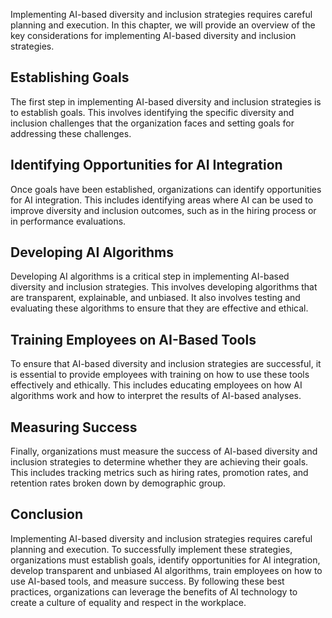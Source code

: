 
Implementing AI-based diversity and inclusion strategies requires careful planning and execution. In this chapter, we will provide an overview of the key considerations for implementing AI-based diversity and inclusion strategies.

Establishing Goals
------------------

The first step in implementing AI-based diversity and inclusion strategies is to establish goals. This involves identifying the specific diversity and inclusion challenges that the organization faces and setting goals for addressing these challenges.

Identifying Opportunities for AI Integration
--------------------------------------------

Once goals have been established, organizations can identify opportunities for AI integration. This includes identifying areas where AI can be used to improve diversity and inclusion outcomes, such as in the hiring process or in performance evaluations.

Developing AI Algorithms
------------------------

Developing AI algorithms is a critical step in implementing AI-based diversity and inclusion strategies. This involves developing algorithms that are transparent, explainable, and unbiased. It also involves testing and evaluating these algorithms to ensure that they are effective and ethical.

Training Employees on AI-Based Tools
------------------------------------

To ensure that AI-based diversity and inclusion strategies are successful, it is essential to provide employees with training on how to use these tools effectively and ethically. This includes educating employees on how AI algorithms work and how to interpret the results of AI-based analyses.

Measuring Success
-----------------

Finally, organizations must measure the success of AI-based diversity and inclusion strategies to determine whether they are achieving their goals. This includes tracking metrics such as hiring rates, promotion rates, and retention rates broken down by demographic group.

Conclusion
----------

Implementing AI-based diversity and inclusion strategies requires careful planning and execution. To successfully implement these strategies, organizations must establish goals, identify opportunities for AI integration, develop transparent and unbiased AI algorithms, train employees on how to use AI-based tools, and measure success. By following these best practices, organizations can leverage the benefits of AI technology to create a culture of equality and respect in the workplace.
